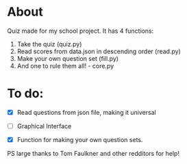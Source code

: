 # About
Quiz made for my school project. It has 4 functions:
1. Take the quiz (quiz.py)
2. Read scores from data.json in descending order (read.py)
3. Make your own question set (fill.py)
4. And one to rule them all! - core.py

# To do:
- [x] Read questions from json file, making it universal
- [ ] Graphical Interface
- [x] Function for making your own question sets.


PS large thanks to Tom Faulkner and other redditors for help!
